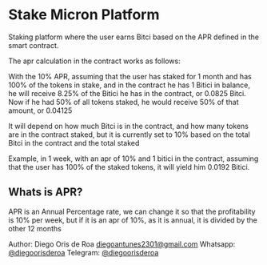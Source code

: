 # Stake Micron Platform

Staking platform where the user earns Bitci based on the APR defined in the smart contract.

The apr calculation in the contract works as follows:

With the 10% APR, assuming that the user has staked for 1 month and has 100% of the tokens in stake, and in the contract he has 1 Bitici in balance, he will receive 8.25% of the Bitici he has in the contract, or 0.0825 Bitci. Now if he had 50% of all tokens staked, he would receive 50% of that amount, or 0.04125

It will depend on how much Bitci is in the contract, and how many tokens are in the contract staked, but it is currently set to 10% based on the total Bitci in the contract and the total staked

Example, in 1 week, with an apr of 10% and 1 bitici in the contract, assuming that the user has 100% of the staked tokens, it will yield him 0.0192 Bitici.

## Whats is APR?

APR is an Annual Percentage rate, we can change it so that the profitability is 10% per week, but if it is an apr of 10%, as it is annual, it is divided by the other 12 months

Author: Diego Oris de Roa [<diegoantunes2301@gmail.com>](mailto:diegoantunes2301@gmail.com)
Whatsapp: [@diegoorisderoa](https://wa.me/5515996684365)
Telegram: [@diegoorisderoa](https://t.me/diegoorisderoa)